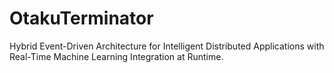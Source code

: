 # OtakuTerminator
Hybrid Event-Driven Architecture for Intelligent Distributed Applications with Real-Time Machine Learning Integration at Runtime.
